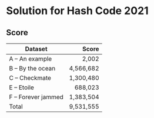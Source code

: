 # Solution for Hash Code 2021

## Score

| Dataset        | Score |
| ------------- | -----:|
| A – An example| 2,002 |
| B – By the ocean| 4,566,682 |
| C – Checkmate|1,300,480 |
| E – Etoile |688,023 |
| F – Forever jammed |1,383,504 |
|Total |9,531,555|
